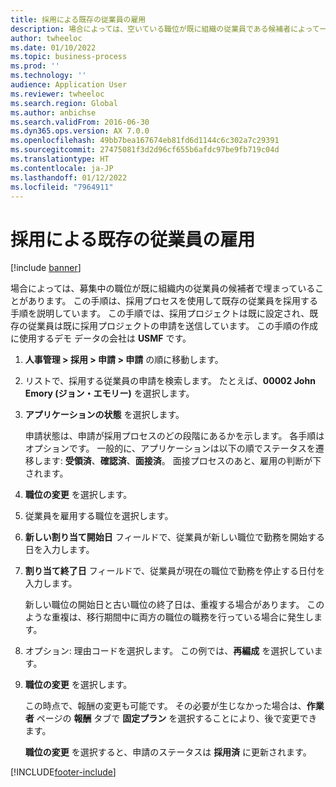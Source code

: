 ```yaml
---
title: 採用による既存の従業員の雇用
description: 場合によっては、空いている職位が既に組織の従業員である候補者によって一杯になることがあります。
author: twheeloc
ms.date: 01/10/2022
ms.topic: business-process
ms.prod: ''
ms.technology: ''
audience: Application User
ms.reviewer: twheeloc
ms.search.region: Global
ms.author: anbichse
ms.search.validFrom: 2016-06-30
ms.dyn365.ops.version: AX 7.0.0
ms.openlocfilehash: 49bb7bea167674eb81fd6d1144c6c302a7c29391
ms.sourcegitcommit: 27475081f3d2d96cf655b6afdc97be9fb719c04d
ms.translationtype: HT
ms.contentlocale: ja-JP
ms.lasthandoff: 01/12/2022
ms.locfileid: "7964911"
---
```

# <a name="hire-existing-employees-through-recruitment"></a>採用による既存の従業員の雇用

[!include [banner](../../includes/banner.md)]

場合によっては、募集中の職位が既に組織内の従業員の候補者で埋まっていることがあります。 この手順は、採用プロセスを使用して既存の従業員を採用する手順を説明しています。 この手順では、採用プロジェクトは既に設定され、既存の従業員は既に採用プロジェクトの申請を送信しています。 この手順の作成に使用するデモ データの会社は **USMF** です。

1. **人事管理 \> 採用 \> 申請 \> 申請** の順に移動します。
2. リストで、採用する従業員の申請を検索します。 たとえば、**00002 John Emory (ジョン・エモリー)** を選択します。
3. **アプリケーションの状態** を選択します。

    申請状態は、申請が採用プロセスのどの段階にあるかを示します。 各手順はオプションです。 一般的に、アプリケーションは以下の順でステータスを遷移します: **受領済**、**確認済**、**面接済**。 面接プロセスのあと、雇用の判断が下されます。

4. **職位の変更** を選択します。
5. 従業員を雇用する職位を選択します。
6. **新しい割り当て開始日** フィールドで、従業員が新しい職位で勤務を開始する日を入力します。
7. **割り当て終了日** フィールドで、従業員が現在の職位で勤務を停止する日付を入力します。

    新しい職位の開始日と古い職位の終了日は、重複する場合があります。 このような重複は、移行期間中に両方の職位の職務を行っている場合に発生します。

8. オプション: 理由コードを選択します。 この例では、**再編成** を選択しています。
9. **職位の変更** を選択します。

    この時点で、報酬の変更も可能です。 その必要が生じなかった場合は、**作業者** ページの **報酬** タブで **固定プラン** を選択することにより、後で変更できます。

    **職位の変更** を選択すると、申請のステータスは **採用済** に更新されます。

[!INCLUDE[footer-include](../../../../includes/footer-banner.md)]
